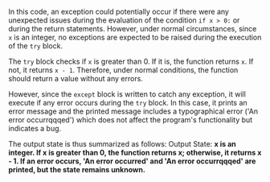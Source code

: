 In this code, an exception could potentially occur if there were any unexpected issues during the evaluation of the condition `if x > 0:` or during the return statements. However, under normal circumstances, since `x` is an integer, no exceptions are expected to be raised during the execution of the `try` block. 

The `try` block checks if `x` is greater than 0. If it is, the function returns `x`. If not, it returns `x - 1`. Therefore, under normal conditions, the function should return a value without any errors.

However, since the `except` block is written to catch any exception, it will execute if any error occurs during the `try` block. In this case, it prints an error message and the printed message includes a typographical error ('An error occurrqqqed') which does not affect the program's functionality but indicates a bug.

The output state is thus summarized as follows:
Output State: **x is an integer. If x is greater than 0, the function returns x; otherwise, it returns x - 1. If an error occurs, 'An error occurred' and 'An error occurrqqqed' are printed, but the state remains unknown.**